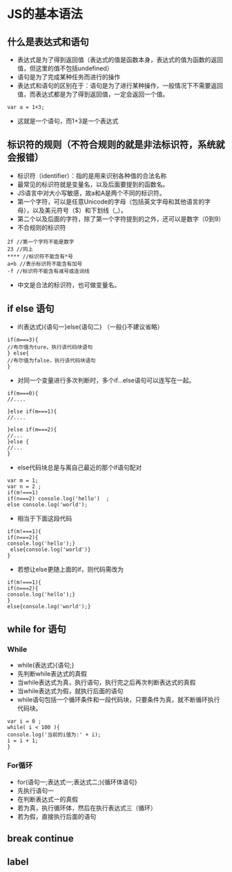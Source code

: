 # JS的基本语法

## 什么是表达式和语句
* 表达式是为了得到返回值（表达式的值是函数本身，表达式的值为函数的返回值，但这里的值不包括undefined）
* 语句是为了完成某种任务而进行的操作
* 表达式和语句的区别在于：语句是为了进行某种操作，一般情况下不需要返回值，而表达式都是为了得到返回值，一定会返回一个值。
```(javascript)
var a = 1+3;
```
* 这就是一个语句，而1+3是一个表达式

## 标识符的规则（不符合规则的就是非法标识符，系统就会报错）
* 标识符（identifier）：指的是用来识别各种值的合法名称
* 最常见的标识符就是变量名，以及后面要提到的函数名。
* JS语言中对大小写敏感，故a和A是两个不同的标识符。
* 第一个字符，可以是任意Unicode的字母（包括英文字母和其他语言的字母），以及美元符号（$）和下划线（_）。
* 第二个以及后面的字符，除了第一个字符提到的之外，还可以是数字（0到9）
* 不合规则的标识符
```（Javascript）
2f //第一个字符不能是数字
23 //同上
**** //标识符不能含有*号
a+b //表示标识符不能含有加号
-f //标识符不能含有减号或连词线
```
* 中文是合法的标识符，也可做变量名。

## if else 语句
* if(表达式){语句一}else{语句二} （一般{}不建议省略）
```(Javascript)
if(m===3){
//布尔值为ture，执行该代码块语句
} else{
//布尔值为false，执行该代码块语句
}
```
* 对同一个变量进行多次判断时，多个if...else语句可以连写在一起。
```(Javascript)
if(m===0){
//....

}else if(m===1){
//....

}else if(m===2){
//...
}else {
//...
}
```
* else代码块总是与离自己最近的那个if语句配对
```(Javascript)
var m = 1;
var n = 2 ;
if(m!===1)
if(n===2) console.log('hello')  ;
else console.log('world');
```
* 相当于下面这段代码
```(Javascript)
if(m!===1){
if(n===2){
console.log('hello');} 
 else{console.log('world')}
}
```
* 若想让else更随上面的if，则代码需改为
```(Javascript)
if(m!===1){
if(n===2){
console.log('hello');} 
}
else{console.log('world');}
```
## while for 语句
### While
* while(表达式){语句;}
* 先判断while表达式的真假
* 当while表达式为真，执行语句，执行完之后再次判断表达式的真假
* 当while表达式为假，就执行后面的语句
* while语句包括一个循环条件和一段代码块，只要条件为真，就不断循环执行代码块。
```(Javascript)
var i = 0 ;
while( i < 100 ){
console.log('当前的i值为:' + i);
i = i + 1;
}
```
### For循环
* for(语句一;表达式一;表达式二;){循环体语句}
* 先执行语句一
* 在判断表达式一的真假
* 若为真，执行循环体，然后在执行表达式三（循环）
* 若为假，直接执行后面的语句
## break continue
## label


